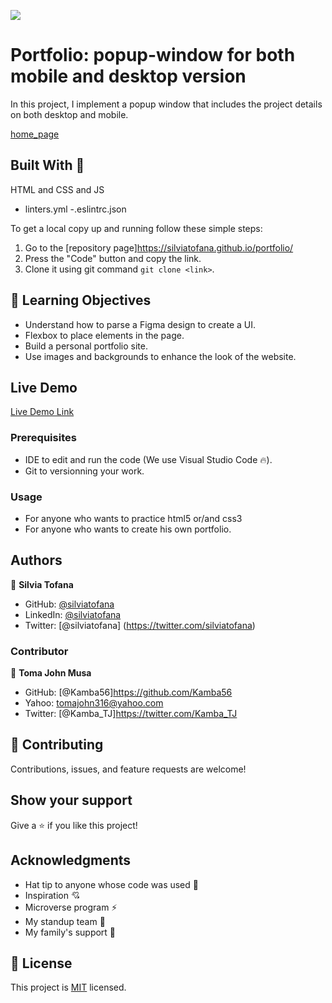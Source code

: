 ![](/portfolio/images/Portfolio1-big.png)

# Portfolio: popup-window for both mobile and desktop version

In this project, I  implement a popup window that includes the project details on both desktop and mobile.

[home_page](https://silviatofana.github.io/portfolio/)

## Built With 🔨
 HTML and CSS and JS
 - linters.yml
 -.eslintrc.json

To get a local copy up and running follow these simple steps:
1. Go to the [repository page]https://silviatofana.github.io/portfolio/
2. Press the "Code" button and copy the link.
3. Clone it using git command `git clone <link>`.

## :blue_book: Learning Objectives

- Understand how to parse a Figma design to create a UI.
- Flexbox to place elements in the page.
- Build a personal portfolio site.
- Use images and backgrounds to enhance the look of the website.

## Live Demo

[Live Demo Link](https://silviatofana.github.io/portfolio/)


### Prerequisites

- IDE to edit and run the code (We use Visual Studio Code 🔥).
- Git to versionning your work.


### Usage

- For anyone who wants to practice html5 or/and css3
- For anyone who wants to create his own portfolio.


## Authors

👤 **Silvia Tofana**

- GitHub: [@silviatofana](https://github.com/silviatofana)
- LinkedIn: [@silviatofana](www.linkedin.com/in/silvia-tofana-10b852186)
- Twitter: [@silviatofana] (https://twitter.com/silviatofana)

### Contributor
👤 **Toma John Musa**
- GitHub: [@Kamba56]https://github.com/Kamba56
- Yahoo: tomajohn316@yahoo.com
- Twitter: [@Kamba_TJ]https://twitter.com/Kamba_TJ
## 🤝 Contributing

Contributions, issues, and feature requests are welcome!



## Show your support

Give a ⭐️ if you like this project!


## Acknowledgments

- Hat tip to anyone whose code was used 🔰
- Inspiration 💘
- Microverse program ⚡
- My standup team 🏹
- My family's support 🙌

## 📝 License

This project is [MIT](LICENSE) licensed.
